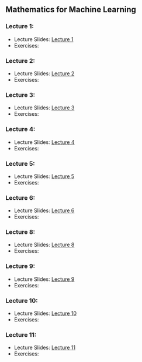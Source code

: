 ## Mathematics for Machine Learning

### Lecture 1:
 - Lecture Slides: [Lecture 1](lectures/lecture-1-intro-to-mml.pdf)
 - Exercises:
### Lecture 2:
 - Lecture Slides: [Lecture 2](lectures/lecture-2-vector-spaces.pdf)
 - Exercises:
### Lecture 3:
 - Lecture Slides: [Lecture 3](lectures/lecture-3-linear-transformation.pdf)
 - Exercises:
### Lecture 4:
 - Lecture Slides: [Lecture 4](lectures/lecture-4-linear-algebra-and-analytic-geometry.pdf)
 - Exercises:
### Lecture 5:
 - Lecture Slides: [Lecture 5](lectures/lecture-5-vector-calculus.pdf)
 - Exercises:
### Lecture 6:
 - Lecture Slides: [Lecture 6](lectures/lecture-6-probability-theory.pdf)
 - Exercises:
### Lecture 8:
 - Lecture Slides: [Lecture 8](lectures/lecture-8-probability-distributions.pdf)
 - Exercises:
### Lecture 9:
 - Lecture Slides: [Lecture 9](lectures/lecture-9-optimization-and-regression.pdf)
 - Exercises:
### Lecture 10:
 - Lecture Slides: [Lecture 10](lectures/lecture-10-dimensionality-reduction.pdf)
 - Exercises:
### Lecture 11:
 - Lecture Slides: [Lecture 11](lectures/lecture-11-multi-layer-perceptron.pdf)
 - Exercises:
